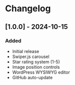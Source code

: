 # Changelog

## [1.0.0] - 2024-10-15
### Added
- Initial release
- Swiper.js carousel
- Star rating system (1-5)
- Image position controls
- WordPress WYSIWYG editor
- GitHub auto-update